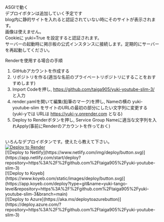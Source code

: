ASGIで動く  
デプロイボタンは追加していく予定です  
blog内に静的サイトを入れると認証されていない時にそのサイトが表示されます。  
画像は使えません。  
Cookieに yuki=True を設定すると認証されます。  
サーバーの起動時に掲示板の公式インスタンスに接続します。定期的にサーバーを再起動してください。  

Renderを使用する場合の手順  
1. GitHubアカウントを作成する  
2. リポジトリを作る(適当な名前のプライベートリポジトリにすることをおすすめします)
3. Import Codeを押し, <a href="https://github.com/taiga905/yuki-youtube-slim-3/">https://github.com/taiga905/yuki-youtube-slim-3/</a> と入力  
4. render.yamlを開いて編集(鉛筆のマーク)を押し, Nameの横の yuki-youtube-slim をサイトのURLの最初の部分にしたい文字列に変更する (yuki-yでは URLは https://yuki-y.onrender.com となる)  
5. Deploy to Renderボタンを押し, Service Group Nameに適当な文字列を入れApply(事前にRenderのアカウントを作っておく)
<br>
いろんなデプロイボタンです。使えたら教えて下さい。
<br>
<a href="https://render.com/deploy?repo=https://github.com/taiga905/yuki-youtube-slim-3">
<img src="https://render.com/images/deploy-to-render-button.svg" alt="Deploy to Render">
</a>
<br>
[![Deploy to Netlify](https://www.netlify.com/img/deploy/button.svg)](https://app.netlify.com/start/deploy?repository=https%3A%2F%2Fgithub.com%2Ftaiga905%2Fyuki-youtube-slim-3)<br>
[![Deploy to Koyeb](https://www.koyeb.com/static/images/deploy/button.svg)](https://app.koyeb.com/deploy?type=git&name=yuki-tango-level&repository=https%3A%2F%2Fgithub.com%2Ftaiga905%2Fyuki-youtube-slim-3&branch=main)<br>
[![Deploy to Azure](https://aka.ms/deploytoazurebutton)](https://deploy.azure.com/?repository=https%3A%2F%2Fgithub.com%2Ftaiga905%2Fyuki-youtube-slim-3)
